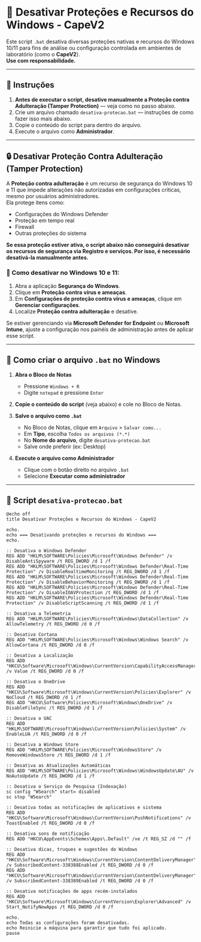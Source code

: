 # 🛑 Desativar Proteções e Recursos do Windows - CapeV2

Este script `.bat` desativa diversas proteções nativas e recursos do Windows 10/11 para fins de análise ou configuração controlada em ambientes de laboratório (como o **CapeV2**).  
**Use com responsabilidade.**

---

## 📜 Instruções

1. **Antes de executar o script, desative manualmente a Proteção contra Adulteração (Tamper Protection)** — veja como no passo abaixo.
2. Crie um arquivo chamado `desativa-protecao.bat` — instruções de como fazer isso mais abaixo.
3. Copie o conteúdo do script para dentro do arquivo.
4. Execute o arquivo como **Administrador**.

---

## 🔒 Desativar Proteção Contra Adulteração (Tamper Protection)

A **Proteção contra adulteração** é um recurso de segurança do Windows 10 e 11 que impede alterações não autorizadas em configurações críticas, mesmo por usuários administradores.  
Ela protege itens como:
- Configurações do Windows Defender
- Proteção em tempo real
- Firewall
- Outras proteções do sistema

**Se essa proteção estiver ativa, o script abaixo não conseguirá desativar os recursos de segurança via Registro e serviços. Por isso, é necessário desativá-la manualmente antes.**

### 📌 Como desativar no Windows 10 e 11:
1. Abra a aplicação **Segurança do Windows**.
2. Clique em **Proteção contra vírus e ameaças**.
3. Em **Configurações de proteção contra vírus e ameaças**, clique em **Gerenciar configurações**.
4. Localize **Proteção contra adulteração** e desative.

Se estiver gerenciando via **Microsoft Defender for Endpoint** ou **Microsoft Intune**, ajuste a configuração nos painéis de administração antes de aplicar esse script.

---

## 📝 Como criar o arquivo `.bat` no Windows

1. **Abra o Bloco de Notas**
   - Pressione `Windows + R`
   - Digite `notepad` e pressione `Enter`

2. **Copie o conteúdo do script** (veja abaixo) e cole no Bloco de Notas.

3. **Salve o arquivo como `.bat`**
   - No Bloco de Notas, clique em `Arquivo` > `Salvar como...`
   - Em **Tipo**, escolha `Todos os arquivos (*.*)`
   - No **Nome do arquivo**, digite `desativa-protecao.bat`
   - Salve onde preferir (ex: Desktop)

4. **Execute o arquivo como Administrador**
   - Clique com o botão direito no arquivo `.bat`
   - Selecione **Executar como administrador**

---

## 📄 Script `desativa-protecao.bat`

```batch
@echo off
title Desativar Proteções e Recursos do Windows - CapeV2

echo.
echo === Desativando proteções e recursos do Windows ===
echo.

:: Desativa o Windows Defender
REG ADD "HKLM\SOFTWARE\Policies\Microsoft\Windows Defender" /v DisableAntiSpyware /t REG_DWORD /d 1 /f
REG ADD "HKLM\SOFTWARE\Policies\Microsoft\Windows Defender\Real-Time Protection" /v DisableRealtimeMonitoring /t REG_DWORD /d 1 /f
REG ADD "HKLM\SOFTWARE\Policies\Microsoft\Windows Defender\Real-Time Protection" /v DisableBehaviorMonitoring /t REG_DWORD /d 1 /f
REG ADD "HKLM\SOFTWARE\Policies\Microsoft\Windows Defender\Real-Time Protection" /v DisableIOAVProtection /t REG_DWORD /d 1 /f
REG ADD "HKLM\SOFTWARE\Policies\Microsoft\Windows Defender\Real-Time Protection" /v DisableScriptScanning /t REG_DWORD /d 1 /f

:: Desativa a Telemetria
REG ADD "HKLM\SOFTWARE\Policies\Microsoft\Windows\DataCollection" /v AllowTelemetry /t REG_DWORD /d 0 /f

:: Desativa Cortana
REG ADD "HKLM\SOFTWARE\Policies\Microsoft\Windows\Windows Search" /v AllowCortana /t REG_DWORD /d 0 /f

:: Desativa a Localização
REG ADD "HKCU\Software\Microsoft\Windows\CurrentVersion\CapabilityAccessManager\ConsentStore\location" /v Value /t REG_DWORD /d 0 /f

:: Desativa o OneDrive
REG ADD "HKCU\Software\Microsoft\Windows\CurrentVersion\Policies\Explorer" /v NoCloud /t REG_DWORD /d 1 /f
REG ADD "HKCU\Software\Policies\Microsoft\Windows\OneDrive" /v DisableFileSync /t REG_DWORD /d 1 /f

:: Desativa o UAC
REG ADD "HKLM\SOFTWARE\Microsoft\Windows\CurrentVersion\Policies\System" /v EnableLUA /t REG_DWORD /d 0 /f

:: Desativa a Windows Store
REG ADD "HKLM\SOFTWARE\Policies\Microsoft\WindowsStore" /v RemoveWindowsStore /t REG_DWORD /d 1 /f

:: Desativa as Atualizações Automáticas
REG ADD "HKLM\SOFTWARE\Policies\Microsoft\Windows\WindowsUpdate\AU" /v NoAutoUpdate /t REG_DWORD /d 1 /f

:: Desativa o Serviço de Pesquisa (Indexação)
sc config "WSearch" start= disabled
sc stop "WSearch"

:: Desativa todas as notificações de aplicativos e sistema
REG ADD "HKCU\Software\Microsoft\Windows\CurrentVersion\PushNotifications" /v ToastEnabled /t REG_DWORD /d 0 /f

:: Desativa sons de notificação
REG ADD "HKCU\AppEvents\Schemes\Apps\.Default" /ve /t REG_SZ /d "" /f

:: Desativa dicas, truques e sugestões do Windows
REG ADD "HKCU\Software\Microsoft\Windows\CurrentVersion\ContentDeliveryManager" /v SubscribedContent-338388Enabled /t REG_DWORD /d 0 /f
REG ADD "HKCU\Software\Microsoft\Windows\CurrentVersion\ContentDeliveryManager" /v SubscribedContent-338389Enabled /t REG_DWORD /d 0 /f

:: Desativa notificações de apps recém-instalados
REG ADD "HKCU\Software\Microsoft\Windows\CurrentVersion\Explorer\Advanced" /v Start_NotifyNewApps /t REG_DWORD /d 0 /f

echo.
echo Todas as configurações foram desativadas.
echo Reinicie a máquina para garantir que tudo foi aplicado.
pause
